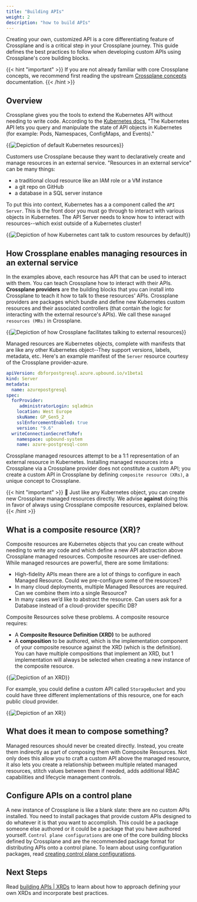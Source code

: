 ```yaml
---
title: "Building APIs"
weight: 2
description: "how to build APIs"
---
```


Creating your own, customized API is a core differentiating feature of Crossplane and is a critical step in your Crossplane journey. This guide defines the best practices to follow when developing custom APIs using Crossplane's core building blocks. 

{{< hint "important" >}}
If you are not already familiar with core Crossplane concepts, we recommend first reading the upstream [Crossplane concepts](https://docs.crossplane.io/v1.12/concepts/) documentation.
{{< /hint >}}

## Overview

Crossplane gives you the tools to extend the Kubernetes API without needing to write code. According to the [Kubernetes docs](https://kubernetes.io/docs/concepts/overview/kubernetes-api/), "The Kubernetes API lets you query and manipulate the state of API objects in Kubernetes (for example: Pods, Namespaces, ConfigMaps, and Events)." 

{{<img src="xp-arch-framework/images/kubernetes-resources.png" alt="Depiction of default Kubernetes resources" size="small" quality="100">}}

Customers use Crossplane because they want to declaratively create and manage resources in an external service. "Resources in an external service" can be many things:

- a traditional cloud resource like an IAM role or a VM instance
- a git repo on GitHub
- a database in a SQL server instance

To put this into context, Kubernetes has a a component called the `API Server`. This is the front door you must go through to interact with various objects in Kubernetes. The API Server needs to know how to interact with resources--which exist outside of a Kubernetes cluster!

{{<img src="xp-arch-framework/images/kubernetes-custom-resources.png" alt="Depiction of how Kubernetes cant talk to custom resources by default" size="small" quality="100">}}

## How Crossplane enables managing resources in an external service

In the examples above, each resource has API that can be used to interact with them. You can teach Crossplane how to interact with their APIs. **Crossplane providers** are the building blocks that you can install into Crossplane to teach it how to talk to these resources' APIs. Crossplane providers are packages which bundle and define new Kubernetes custom resources and their associated controllers (that contain the logic for interacting with the external resource's APIs). We call these `managed resources (MRs)` in Crossplane.

{{<img src="xp-arch-framework/images/kubernetes-crossplane-mrs.png" alt="Depiction of how Crossplane facilitates talking to external resources" size="small" quality="100">}}

Managed resources are Kubernetes objects, complete with manifests that are like any other Kubernetes object--They support versions, labels, metadata, etc. Here's an example manifest of the `Server` resource courtesy of the Crossplane provider-azure. 

```yaml
apiVersion: dbforpostgresql.azure.upbound.io/v1beta1
kind: Server
metadata:
  name: azurepostgresql
spec:
  forProvider:
     administratorLogin: sqladmin
    location: West Europe
    skuName: GP_Gen5_2
    sslEnforcementEnabled: true
    version: "9.6"
  writeConnectionSecretToRef:
    namespace: upbound-system
    name: azure-postgresql-conn
```

Crossplane managed resources attempt to be a 1:1 representation of an external resource in Kubernetes. Installing managed resources into a Crossplane via a Crossplane provider does not constitute a custom API; you create a custom API in Crossplane by defining `composite resource (XRs)`, a unique concept to Crossplane.

{{< hint "important" >}}
📢 Just like any Kubernetes object, you can create new Crossplane managed resources directly. We advise **against** doing this in favor of always using Crossplane composite resources, explained below.
{{< /hint >}}

## What is a composite resource (XR)?

Composite resources are Kubernetes objects that you can create without needing to write any code and which define a new API abstraction above Crossplane managed resources. Composite resources are user-defined. While managed resources are powerful, there are some limitations:

- High-fidelity APIs mean there are a lot of things to configure in each Managed Resource. Could we pre-configure some of the resources?
- In many cloud deployments, multiple Managed Resources are required. Can we combine them into a single Resource?
- In many cases we’d like to abstract the resource. Can users ask for a Database instead of a cloud-provider specific DB?

Composite Resources solve these problems. A composite resource requires:

- A **Composite Resource Definition (XRD)** to be authored
- A **composition** to be authored, which is the implementation component of your composite resource against the XRD (which is the definition). You can have multiple compositions that implement an XRD, but 1 implementation will always be selected when creating a new instance of the composite resource.

{{<img src="xp-arch-framework/images/xrd.png" alt="Depiction of an XRD" size="small" quality="100">}}

For example, you could define a custom API called `StorageBucket` and you could have three different implementations of this resource, one for each public cloud provider.

{{<img src="xp-arch-framework/images/xr.png" alt="Depiction of an XR" size="small" quality="100">}}

## What does it mean to compose something?

Managed resources should never be created directly. Instead, you create them indirectly as part of composing them with Composite Resources. Not only does this allow you to craft a custom API above the managed resource, it also lets you create a relationship between multiple related managed resources, stitch values between them if needed, adds additional RBAC capabilities and lifecycle management controls.

## Configure APIs on a control plane

A new instance of Crossplane is like a blank slate: there are no custom APIs installed. You need to install packages that provide custom APIs designed to do whatever it is that you want to accomplish. This could be a package someone else authored or it could be a package that you have authored yourself. `Control plane configurations` are one of the core building blocks defined by Crossplane and are the recommended package format for distributing APIs onto a control plane. To learn about using configuration packages, read [creating control plane configurations]().

## Next Steps

Read [building APIs | XRDs](../building-apis-xrds) to learn about how to approach defining your own XRDs and incorporate best practices.
